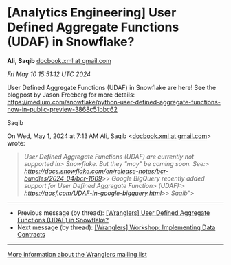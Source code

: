 


[Analytics Engineering] User Defined Aggregate Functions (UDAF) in Snowflake?
=============================================================================


**Ali, Saqib**
[docbook.xml at gmail.com](mailto:wranglers%40analyticsengineering.net?Subject=Re%3A%20%5BWranglers%5D%20User%20Defined%20Aggregate%20Functions%20%28UDAF%29%20in%0A%20Snowflake%3F&In-Reply-To=%3CCABDm0O8geP8XCp_EpWy2%2B6NrY-K6ehH-7A1sktuw1Mzvda7Gyg%40mail.gmail.com%3E "[Wranglers] User Defined Aggregate Functions (UDAF) in Snowflake?")   

*Fri May 10 15:51:12 UTC 2024*  

User Defined Aggregate Functions (UDAF) in Snowflake are here! See the
blogpost by Jason Freeberg for more details:
<https://medium.com/snowflake/python-user-defined-aggregate-functions-now-in-public-preview-3868c51bbc62>

Saqib



On Wed, May 1, 2024 at 7:13 AM Ali, Saqib <[docbook.xml at gmail.com](https://analyticsengineering.net/mailman/listinfo/wranglers)> wrote:

> *User Defined Aggregate Functions (UDAF) are currently not supported in*> *Snowflake. But they "may" be coming soon. See:*> *<https://docs.snowflake.com/en/release-notes/bcr-bundles/2024_04/bcr-1609>*>> *Google BigQuery recently added support for User Defined Aggregate Function*> *(UDAF):*> *<https://qosf.com/UDAF-in-google-bigquery.html>*>> *Saqib"*>  
  




---


* Previous message (by thread): [[Wranglers] User Defined Aggregate Functions (UDAF) in Snowflake?](000057.html)
* Next message (by thread): [[Wranglers] Workshop: Implementing Data Contracts](000058.html)




---


[More information about the Wranglers
mailing list](https://analyticsengineering.net/mailman/listinfo/wranglers)  




